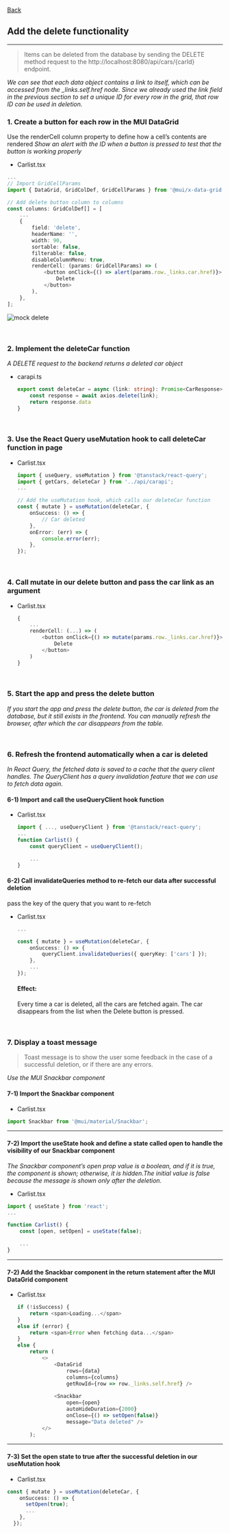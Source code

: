 [Back](README.md)

## Add the delete functionality

<hr>


> Items can be deleted from the database by sending the DELETE method request to the http://localhost:8080/api/cars/{carId} endpoint.

*We can see that each data object contains a link to itself, which can be accessed from the _links.self.href node. Since we already used the link field in the previous section to set a unique ID for every row in the grid, that row ID can be used in deletion.*


### 1. Create a button for each row in the MUI DataGrid

Use the renderCell column property to define how a cell’s contents are rendered
_Show an alert with the ID when a button is pressed to test that the button is working properly_

- Carlist.tsx
```typescript
...
// Import GridCellParams
import { DataGrid, GridColDef, GridCellParams } from '@mui/x-data-grid';

// Add delete button column to columns
const columns: GridColDef[] = [
    ...
    {
        field: 'delete',
        headerName: '',
        width: 90,
        sortable: false,
        filterable: false,
        disableColumnMenu: true,
        renderCell: (params: GridCellParams) => (
            <button onClick={() => alert(params.row._links.car.href)}>
                Delete
            </button>
        ),
    },
];
```
![mock delete](https://github.com/Elliot518/mcp-oss-tech/blob/main/frontend/react/mock_delete.png?raw=true)

&nbsp;

### 2. Implement the deleteCar function

_A DELETE request to the backend returns a deleted car object_
- carapi.ts
    ```typescript
    export const deleteCar = async (link: string): Promise<CarResponse> => {
        const response = await axios.delete(link);
        return response.data
    }
    ```


&nbsp;

### 3. Use the React Query useMutation hook to call deleteCar function in page

- Carlist.tsx
    ```typescript
    import { useQuery, useMutation } from '@tanstack/react-query';
    import { getCars, deleteCar } from '../api/carapi';
    ...

    // Add the useMutation hook, which calls our deleteCar function
    const { mutate } = useMutation(deleteCar, {
        onSuccess: () => {
            // Car deleted
        },
        onError: (err) => {
            console.error(err);
        },
    });
    ```

&nbsp;

### 4. Call mutate in our delete button and pass the car link as an argument

- Carlist.tsx
    ```typescript
    {
        ...
        renderCell: (...) => (
            <button onClick={() => mutate(params.row._links.car.href)}>
                Delete
            </button>
        )
    }
    ```

&nbsp;

### 5. Start the app and press the delete button

_If you start the app and press the delete button, the car is deleted from the database, but it still exists in the frontend. You can manually refresh the browser, after which the car disappears from the table._

&nbsp;

### 6. Refresh the frontend automatically when a car is deleted

_In React Query, the fetched data is saved to a cache that the query client handles. The QueryClient has a query invalidation feature that we can use to fetch data again._


#### 6-1) Import and call the useQueryClient hook function
- Carlist.tsx
    ```typescript
    import { ..., useQueryClient } from '@tanstack/react-query';
    ...
    function Carlist() {
        const queryClient = useQueryClient();

        ...
    }
    ```

#### 6-2) Call invalidateQueries method to re-fetch our data after successful deletion
pass the key of the query that you want to re-fetch
- Carlist.tsx
    ```typescript
    ...

    const { mutate } = useMutation(deleteCar, {
        onSuccess: () => {
            queryClient.invalidateQueries({ queryKey: ['cars'] });
        },
        ...
    });
    ```
    #### Effect:

    Every time a car is deleted, all the cars are fetched again. The car disappears from the list when the Delete button is pressed.

&nbsp;

### 7. Display a toast message

> Toast message is to show the user some feedback in the case of a successful deletion, or if there are any errors.

_Use the MUI Snackbar component_
#### 7-1) Import the Snackbar component

- Carlist.tsx
```typescript
import Snackbar from '@mui/material/Snackbar';
```

<hr>

#### 7-2) Import the useState hook and define a state called open to handle the visibility of our Snackbar component
_The Snackbar component’s open prop value is a boolean, and if it is true, the component is shown; otherwise, it is hidden.The initial value is false because 
the message is shown only after the deletion._
- Carlist.tsx
```typescript
import { useState } from 'react';
...

function Carlist() {
    const [open, setOpen] = useState(false);

    ...
}
```

<hr>

#### 7-2) Add the Snackbar component in the return statement after the MUI DataGrid component
- Carlist.tsx
    ```typescript
    if (!isSuccess) {
        return <span>Loading...</span>
    }
    else if (error) {
        return <span>Error when fetching data...</span>
    }
    else {
        return (
            <>
                <DataGrid
                    rows={data}
                    columns={columns}
                    getRowId={row => row._links.self.href} />
                
                <Snackbar
                    open={open}
                    autoHideDuration={2000}
                    onClose={() => setOpen(false)}
                    message="Data deleted" />
            </>
        );
    ```
<hr>

#### 7-3) Set the open state to true after the successful deletion in our useMutation hook
- Carlist.tsx
```typescript
const { mutate } = useMutation(deleteCar, {
    onSuccess: () => {
      setOpen(true);
      ...
    },
  }); 
```
